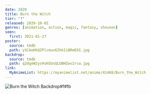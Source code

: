 ```yaml
---
date: 2020
title: Burn the Witch
tier: "?"
released: 2020-10-02
genres: [animation, action, magic, fantasy, shounen]
seen:
  first: 2021-01-27
poster:
  source: tmdb
  path: ySCAoHkQZPlcmux6ZhkIiBRmEOI.jpg
backdrop:
  source: tmdb
  path: q2OgeW2ysHsKGUxQLUBHZwv2rcw.jpg
link:
  MyAnimeList: https://myanimelist.net/anime/41468/Burn_the_Witch
---
```


![Burn the Witch Backdrop#f#fb](https://www.themoviedb.org/t/p/original/bH8uop5QkOoooDDRf3axSmtpsyw.jpg "Source: TMDB")
